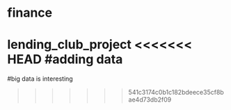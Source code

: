 # finance
lending_club_project
<<<<<<< HEAD
#adding data
=======
#big data is interesting
>>>>>>> 541c3174c0b1c182bdeece35cf8bae4d73db2f09
